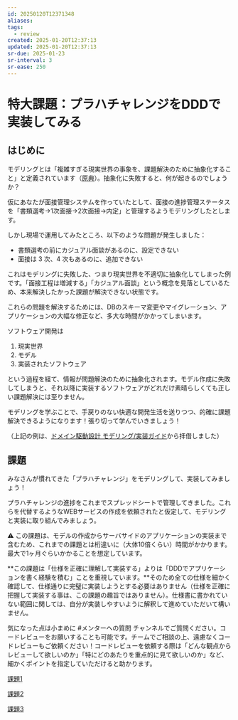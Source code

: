 ```yaml
---
id: 20250120T12371348
aliases: 
tags:
  - review
created: 2025-01-20T12:37:13
updated: 2025-01-20T12:37:13
sr-due: 2025-01-23
sr-interval: 3
sr-ease: 250
---
```

# 特大課題：プラハチャレンジをDDDで実装してみる

## はじめに

モデリングとは「複雑すぎる現実世界の事象を、課題解決のために抽象化すること」と定義されています（[原典](https://www.domainlanguage.com/wp-content/uploads/2016/05/DDD_Reference_2015-03.pdf)）。抽象化に失敗すると、何が起きるのでしょうか？

仮にあなたが面接管理システムを作っていたとして、面接の進捗管理ステータスを「書類選考→1次面接→2次面接→内定」と管理するようモデリングしたとします。

しかし現場で運用してみたところ、以下のような問題が発生しました：

- 書類選考の前にカジュアル面談があるのに、設定できない
- 面接は 3 次、4 次もあるのに、追加できない

これはモデリングに失敗した、つまり現実世界を不適切に抽象化してしまった例です。「面接工程は増減する」「カジュアル面談」という概念を見落としているため、本来解決したかった課題が解決できない状態です。

これらの問題を解決するためには、DBのスキーマ変更やマイグレーション、アプリケーションの大幅な修正など、多大な時間がかかってしまいます。

ソフトウェア開発は

1. 現実世界
2. モデル
3. 実装されたソフトウェア

という過程を経て、情報が問題解決のために抽象化されます。モデル作成に失敗してしまうと、それ以降に実装するソフトウェアがどれだけ素晴らしくても正しい課題解決には至りません。

モデリングを学ぶことで、手戻りのない快適な開発生活を送りつつ、的確に課題解決できるようになります！張り切って学んでいきましょう！

（上記の例は、[ドメイン駆動設計 モデリング/実装ガイド](https://little-hands.booth.pm/items/1835632)から拝借しました）

## 課題

みなさんが慣れてきた「プラハチャレンジ」をモデリングして、実装してみましょう！

プラハチャレンジの進捗をこれまでスプレッドシートで管理してきました。これらを代替するようなWEBサービスの作成を依頼されたと仮定して、モデリングと実装に取り組んでみましょう。

<aside>
⚠️ この課題は、モデルの作成からサーバサイドのアプリケーションの実装まで含むため、これまでの課題とは桁違いに（大体10倍くらい）時間がかかります。最大で1ヶ月ぐらいかかることを想定しています。

**この課題は「仕様を正確に理解して実装する」よりは「DDDでアプリケーションを書く経験を積む」ことを重視しています。**そのため全ての仕様を細かく確認して、仕様通りに完璧に実装しようとする必要はありません（仕様を正確に把握して実装する事は、この課題の趣旨ではありません）。仕様書に書かれていない範囲に関しては、自分が実装しやすいように解釈して進めていただいて構いません。

気になった点は小まめに #メンターへの質問 チャンネルでご質問ください。コードレビューをお願いすることも可能です。チームでご相談の上、遠慮なくコードレビューもご依頼ください！コードレビューを依頼する際は「どんな観点からレビューして欲しいのか」「特にどのあたりを重点的に見て欲しいのか」など、細かくポイントを指定していただけると助かります。

</aside>

[課題1](https://www.notion.so/1-3c47d1cb3f9841f799fa1ae45eb16541?pvs=21)

[課題2](https://www.notion.so/2-c88762dafafa4b309e0561ac103659f5?pvs=21)

[課題3](https://www.notion.so/3-40d6b23e7dbb4a96a92a9a1290dd427a?pvs=21)


